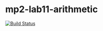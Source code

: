# mp2-lab11-arithmetic
[![Build Status](https://travis-ci.org/AmelieMedved/mp2-lab11-arithmetic.svg?branch=mp2-lab11-arithmetic)](https://travis-ci.org/AmelieMedved/mp2-lab11-arithmetic)
